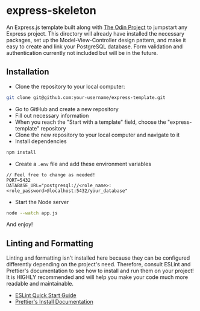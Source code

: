 # express-skeleton

An Express.js template built along with [The Odin Project](https://www.theodinproject.com/paths/full-stack-javascript/courses/nodejs) to jumpstart any Express project. This directory will already have installed the necessary packages, set up the Model-View-Controller design pattern, and make it easy to create and link your PostgreSQL database. Form validation and authentication currently not included but will be in the future.

## Installation

- Clone the repository to your local computer:

```bash
git clone git@github.com:your-username/express-template.git
```

- Go to GitHub and create a new repository
- Fill out necessary information
- When you reach the "Start with a template" field, choose the "express-template" repository
- Clone the new repository to your local computer and navigate to it
- Install dependencies

```bash
npm install
```

- Create a ```.env``` file and add these environment variables

```
// Feel free to change as needed!
PORT=5432
DATABASE_URL="postgresql://<role_name>:<role_password>@localhost:5432/your_database"
```

- Start the Node server

```bash
node --watch app.js
```

And enjoy!

## Linting and Formatting

Linting and formatting isn't installed here because they can be configured differently depending on the project's need. Therefore, consult ESLint and Prettier's documentation to see how to install and run them on your project! It is HIGHLY recommended and will help you make your code much more readable and maintainable.

- [ESLint Quick Start Guide](https://eslint.org/docs/latest/use/getting-started)
- [Prettier's Install Documentation](https://prettier.io/docs/install.html)


